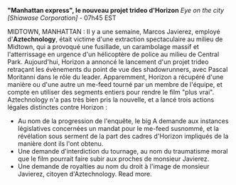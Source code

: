 **"Manhattan express", le nouveau projet trideo d'Horizon**
*Eye on the city [Shiawase Corporation]* - 07h45 EST

MIDTOWN, MANHATTAN : Il y a une semaine, Marcos Javierez, employé d'**Aztechnology**, était victime d'une extraction spectaculaire au milieu de Midtown, qui a provoqué une fusillade, un carambolage massif et l'atterrissage en urgence d'un hélicoptère de police au milieu de Central Park. Aujourd'hui, Horizon a annoncé le lancement d'un projet trideo retraçant les évènements du point de vue des shadowrunners, avec Pascal Moritanni dans le rôle du leader. Apparemment, Horizon a récupéré d'une manière ou d'une autre un me-feed tourné par un membre de l'équipe, et compte en utiliser des segments entiers pour rendre le film "plus vrai".
Aztechnology n'a pas très bien pris la nouvelle, et a lancé trois actions légales distinctes contre Horizon :

* Au nom de la progression de l'enquête, le big A demande aux instances législatives concernées un mandat pour le me-feed susnommé, et la révélation sous serment de la part des cadres d'Horizon impliqués de la manière dont ils l'ont obtenu.
* Une demande d'interdiction du tournage, au nom du traumatisme moral que le film pourrait faire subir aux proches de monsieur Javierez.
* Une demande de royalties au nom du droit à l'image de monsieur Javierez, citoyen d'Aztechnology. Read more.
